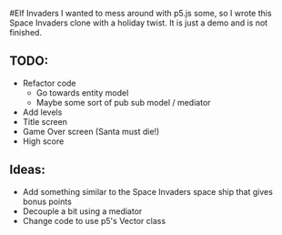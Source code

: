 #Elf Invaders
I wanted to mess around with p5.js some, so I wrote this Space Invaders clone with a holiday twist.  It is just a demo and is not finished.

## TODO:
- Refactor code
  - Go towards entity model
  - Maybe some sort of pub sub model / mediator
- Add levels
- Title screen
- Game Over screen (Santa must die!)
- High score

## Ideas:
- Add something similar to the Space Invaders space ship that gives bonus points
- Decouple a bit using a mediator
- Change code to use p5's Vector class
